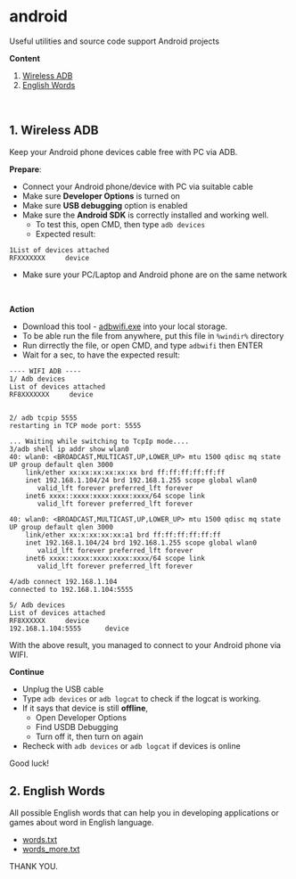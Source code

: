 # android #
Useful utilities and source code support Android projects


<b>Content</b>
1. [Wireless ADB](https://github.com/hssoftvn/android_public#1-wireless-adb)
2. [English Words](https://github.com/hssoftvn/android_public#2-english-words)

<br>

## 1. Wireless ADB ##
Keep your Android phone devices cable free with PC via ADB.

**Prepare**:
* Connect your Android phone/device with PC via suitable cable
* Make sure **Developer Options** is turned on
* Make sure **USB debugging** option is enabled
* Make sure the **Android SDK** is correctly installed and working well.
    * To test this, open CMD, then type ```adb devices```
    * Expected result: 
```
1List of devices attached
RFXXXXXXX     device
```
* Make sure your PC/Laptop and Android phone are on the same network

<br>

**Action**
* Download this tool - [adbwifi.exe](https://github.com/hssoftvn/android_public/blob/main/tools/wifiadb.exe) into your local storage.
* To be able run the file from anywhere, put this file in `%windir%` directory
* Run dirrectly the file, or open CMD, and type `adbwifi` then ENTER
* Wait for a sec, to have the expected result:

```
---- WIFI ADB ----
1/ Adb devices
List of devices attached
RF8XXXXXXX     device


2/ adb tcpip 5555
restarting in TCP mode port: 5555

... Waiting while switching to TcpIp mode....
3/adb shell ip addr show wlan0
40: wlan0: <BROADCAST,MULTICAST,UP,LOWER_UP> mtu 1500 qdisc mq state UP group default qlen 3000
    link/ether xx:xx:xx:xx:xx:xx brd ff:ff:ff:ff:ff:ff
    inet 192.168.1.104/24 brd 192.168.1.255 scope global wlan0
       valid_lft forever preferred_lft forever
    inet6 xxxx::xxxx:xxxx:xxxx:xxxx/64 scope link
       valid_lft forever preferred_lft forever

40: wlan0: <BROADCAST,MULTICAST,UP,LOWER_UP> mtu 1500 qdisc mq state UP group default qlen 3000
    link/ether xx:x:xx:xx:xx:a1 brd ff:ff:ff:ff:ff:ff
    inet 192.168.1.104/24 brd 192.168.1.255 scope global wlan0
       valid_lft forever preferred_lft forever
    inet6 xxxx::xxxx:xxxx:xxxx:xxxx/64 scope link
       valid_lft forever preferred_lft forever

4/adb connect 192.168.1.104
connected to 192.168.1.104:5555

5/ Adb devices
List of devices attached
RF8XXXXXX     device
192.168.1.104:5555      device
```

With the above result, you managed to connect to your Android phone via WIFI.

**Continue**

* Unplug the USB cable
* Type `adb devices` or `adb logcat` to check if the logcat is working.
* If it says that device is still **offline**,
  * Open Developer Options
  * Find USDB Debugging
  * Turn off it, then turn on again
* Recheck with `adb devices` or `adb logcat` if devices is online

Good luck!


## 2. English Words ##
All possible English words that can help you in developing applications or games about word in English language.
* [words.txt](https://github.com/hssoftvn/android_public/blob/main/languages/english/words.txt)
* [words_more.txt ](https://github.com/hssoftvn/android_public/blob/main/languages/english/words_more.txt)


THANK YOU.
